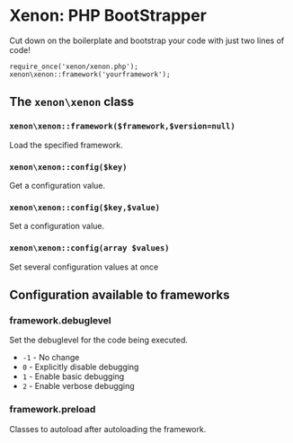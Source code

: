 # Xenon: PHP BootStrapper

Cut down on the boilerplate and bootstrap your code with just two lines of code!

    require_once('xenon/xenon.php');
    xenon\xenon::framework('yourframework');


## The `xenon\xenon` class

### `xenon\xenon::framework($framework,$version=null)`

Load the specified framework.

### `xenon\xenon::config($key)`

Get a configuration value.

### `xenon\xenon::config($key,$value)`

Set a configuration value.

### `xenon\xenon::config(array $values)`

Set several configuration values at once

## Configuration available to frameworks

### framework.debuglevel

Set the debuglevel for the code being executed.

 * `-1` - No change
 * `0` - Explicitly disable debugging
 * `1` - Enable basic debugging
 * `2` - Enable verbose debugging
 
### framework.preload

Classes to autoload after autoloading the framework.